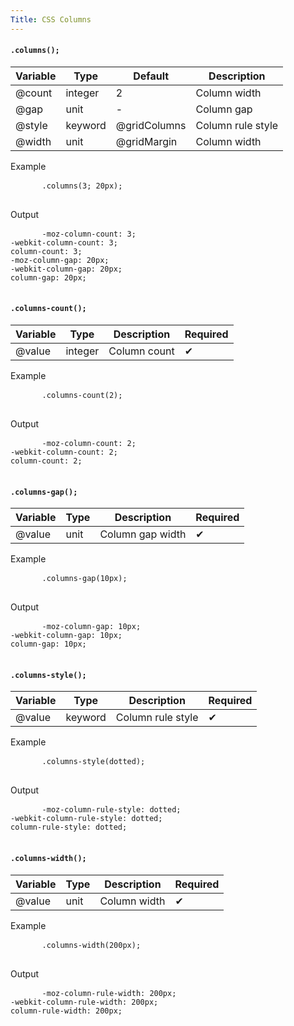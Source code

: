 ```yaml
---
Title: CSS Columns
---
```


#### `.columns();`

<table class="doc-table">
  <thead>
    <tr>
      <th>Variable</th>
      <th>Type</th>
      <th>Default</th>
      <th>Description</th>
    </tr>
  </thead>
  <tbody>
    <tr>
      <td>@count</td>
      <td>integer</td>
      <td>2</td>
      <td>Column width</td>
    </tr>
    <tr>
      <td>@gap</td>
      <td>unit</td>
      <td>-</td>
      <td>Column gap</td>
    </tr>
    <tr>
      <td>@style</td>
      <td>keyword</td>
      <td>@gridColumns</td>
      <td>Column rule style</td>
    </tr>
    <tr>
      <td>@width</td>
      <td>unit</td>
      <td>@gridMargin</td>
      <td>Column width</td>
    </tr>
  </tbody>
</table>

<div class="example-output">
  <div class="example-output__block">
    <div class="example-output__heading">Example</div>
    <pre class="language-less">
      <code>.columns(3; 20px);</code>
    </pre>
  </div>
  <div class="example-output__block">
    <div class="example-output__heading">Output</div>
    <pre class="language-css">
      <code>-moz-column-count: 3;
-webkit-column-count: 3;
column-count: 3;
-moz-column-gap: 20px;
-webkit-column-gap: 20px;
column-gap: 20px;</code>
    </pre>
  </div>
</div>

#### `.columns-count();`

<table class="doc-table">
  <thead>
    <tr>
      <th>Variable</th>
      <th>Type</th>
      <th>Description</th>
      <th>Required</th>
    </tr>
  </thead>
  <tbody>
    <tr>
      <td>@value</td>
      <td>integer</td>
      <td>Column count</td>
      <td>✔</td>
    </tr>
  </tbody>
</table>

<div class="example-output">
  <div class="example-output__block">
    <div class="example-output__heading">Example</div>
    <pre class="language-less">
      <code>.columns-count(2);</code>
    </pre>
  </div>
  <div class="example-output__block">
    <div class="example-output__heading">Output</div>
    <pre class="language-css">
      <code>-moz-column-count: 2;
-webkit-column-count: 2;
column-count: 2;</code>
    </pre>
  </div>
</div>

#### `.columns-gap();`

<table class="doc-table">
  <thead>
    <tr>
      <th>Variable</th>
      <th>Type</th>
      <th>Description</th>
      <th>Required</th>
    </tr>
  </thead>
  <tbody>
    <tr>
      <td>@value</td>
      <td>unit</td>
      <td>Column gap width</td>
      <td>✔</td>
    </tr>
  </tbody>
</table>

<div class="example-output">
  <div class="example-output__block">
    <div class="example-output__heading">Example</div>
    <pre class="language-less">
      <code>.columns-gap(10px);</code>
    </pre>
  </div>
  <div class="example-output__block">
    <div class="example-output__heading">Output</div>
    <pre class="language-css">
      <code>-moz-column-gap: 10px;
-webkit-column-gap: 10px;
column-gap: 10px;</code>
    </pre>
  </div>
</div>

#### `.columns-style();`

<table class="doc-table">
  <thead>
    <tr>
      <th>Variable</th>
      <th>Type</th>
      <th>Description</th>
      <th>Required</th>
    </tr>
  </thead>
  <tbody>
    <tr>
      <td>@value</td>
      <td>keyword</td>
      <td>Column rule style</td>
      <td>✔</td>
    </tr>
  </tbody>
</table>

<div class="example-output">
  <div class="example-output__block">
    <div class="example-output__heading">Example</div>
    <pre class="language-less">
      <code>.columns-style(dotted);</code>
    </pre>
  </div>
  <div class="example-output__block">
    <div class="example-output__heading">Output</div>
    <pre class="language-css">
      <code>-moz-column-rule-style: dotted;
-webkit-column-rule-style: dotted;
column-rule-style: dotted;</code>
    </pre>
  </div>
</div>

#### `.columns-width();`

<table class="doc-table">
  <thead>
    <tr>
      <th>Variable</th>
      <th>Type</th>
      <th>Description</th>
      <th>Required</th>
    </tr>
  </thead>
  <tbody>
    <tr>
      <td>@value</td>
      <td>unit</td>
      <td>Column width</td>
      <td>✔</td>
    </tr>
  </tbody>
</table>

<div class="example-output">
  <div class="example-output__block">
    <div class="example-output__heading">Example</div>
    <pre class="language-less">
      <code>.columns-width(200px);</code>
    </pre>
  </div>
  <div class="example-output__block">
    <div class="example-output__heading">Output</div>
    <pre class="language-css">
      <code>-moz-column-rule-width: 200px;
-webkit-column-rule-width: 200px;
column-rule-width: 200px;</code>
    </pre>
  </div>
</div>
